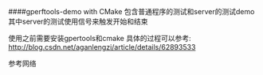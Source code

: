 ####gperftools-demo with CMake
包含普通程序的测试和server的测试demo
其中server的测试使用信号来触发开始和结束

使用之前需要安装gpertools和cmake
具体的过程可以参考:
http://blog.csdn.net/aganlengzi/article/details/62893533

参考网络